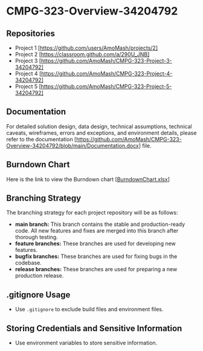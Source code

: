 # CMPG-323-Overview-34204792
## Repositories
- Project 1 [https://github.com/users/AmoMash/projects/2]
- Project 2 [https://classroom.github.com/a/290U_JNB]
- Project 3 [https://github.com/AmoMash/CMPG-323-Project-3-34204792]
- Project 4 [https://github.com/AmoMash/CMPG-323-Project-4-34204792]
- Project 5 [https://github.com/AmoMash/CMPG-323-Project-5-34204792]

## Documentation

For detailed solution design, data design, technical assumptions, technical caveats, wireframes, errors and exceptions, and environment details, please refer to the documentation [https://github.com/AmoMash/CMPG-323-Overview-34204792/blob/main/Documentation.docx] file.

## Burndown Chart
Here is the link to view the Burndown chart [[BurndownChart.xlsx](https://github.com/AmoMash/CMPG-323-Overview-34204792/blob/main/BurndownChart.xlsx)]

## Branching Strategy
The branching strategy for each project repository will be as follows:

- **main branch:** This branch contains the stable and production-ready code. All new features and fixes are merged into this branch after thorough testing.
- **feature branches:** These branches are used for developing new features.
- **bugfix branches:** These branches are used for fixing bugs in the codebase.
- **release branches:** These branches are used for preparing a new production release.

## .gitignore Usage
- Use `.gitignore` to exclude build files and environment files.

## Storing Credentials and Sensitive Information
- Use environment variables to store sensitive information.
